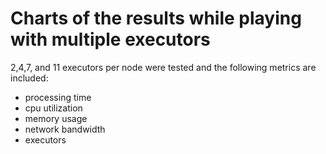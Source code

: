 # Charts of the results while playing with multiple executors

2,4,7, and 11 executors per node were tested and the following metrics are included:

- processing time
- cpu utilization
- memory usage
- network bandwidth
- executors
